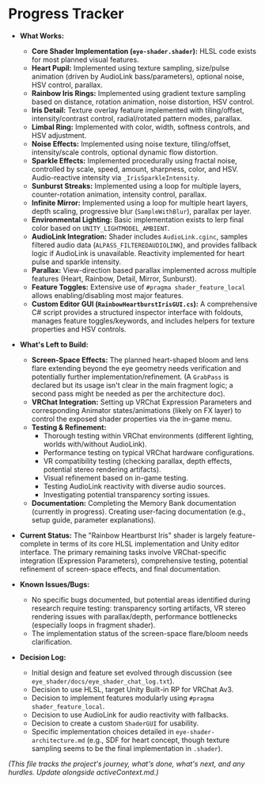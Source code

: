 # Progress Tracker

*   **What Works:**
    *   **Core Shader Implementation (`eye-shader.shader`):** HLSL code exists for most planned visual features.
    *   **Heart Pupil:** Implemented using texture sampling, size/pulse animation (driven by AudioLink bass/parameters), optional noise, HSV control, parallax.
    *   **Rainbow Iris Rings:** Implemented using gradient texture sampling based on distance, rotation animation, noise distortion, HSV control.
    *   **Iris Detail:** Texture overlay feature implemented with tiling/offset, intensity/contrast control, radial/rotated pattern modes, parallax.
    *   **Limbal Ring:** Implemented with color, width, softness controls, and HSV adjustment.
    *   **Noise Effects:** Implemented using noise texture, tiling/offset, intensity/scale controls, optional dynamic flow distortion.
    *   **Sparkle Effects:** Implemented procedurally using fractal noise, controlled by scale, speed, amount, sharpness, color, and HSV. Audio-reactive intensity via `_IrisSparkleIntensity`.
    *   **Sunburst Streaks:** Implemented using a loop for multiple layers, counter-rotation animation, intensity control, parallax.
    *   **Infinite Mirror:** Implemented using a loop for multiple heart layers, depth scaling, progressive blur (`SampleWithBlur`), parallax per layer.
    *   **Environmental Lighting:** Basic implementation exists to lerp final color based on `UNITY_LIGHTMODEL_AMBIENT`.
    *   **AudioLink Integration:** Shader includes `AudioLink.cginc`, samples filtered audio data (`ALPASS_FILTEREDAUDIOLINK`), and provides fallback logic if AudioLink is unavailable. Reactivity implemented for heart pulse and sparkle intensity.
    *   **Parallax:** View-direction based parallax implemented across multiple features (Heart, Rainbow, Detail, Mirror, Sunburst).
    *   **Feature Toggles:** Extensive use of `#pragma shader_feature_local` allows enabling/disabling most major features.
    *   **Custom Editor GUI (`RainbowHeartburstIrisGUI.cs`):** A comprehensive C# script provides a structured inspector interface with foldouts, manages feature toggles/keywords, and includes helpers for texture properties and HSV controls.

*   **What's Left to Build:**
    *   **Screen-Space Effects:** The planned heart-shaped bloom and lens flare extending beyond the eye geometry needs verification and potentially further implementation/refinement. (A `GrabPass` is declared but its usage isn't clear in the main fragment logic; a second pass might be needed as per the architecture doc).
    *   **VRChat Integration:** Setting up VRChat Expression Parameters and corresponding Animator states/animations (likely on FX layer) to control the exposed shader properties via the in-game menu.
    *   **Testing & Refinement:**
        *   Thorough testing within VRChat environments (different lighting, worlds with/without AudioLink).
        *   Performance testing on typical VRChat hardware configurations.
        *   VR compatibility testing (checking parallax, depth effects, potential stereo rendering artifacts).
        *   Visual refinement based on in-game testing.
        *   Testing AudioLink reactivity with diverse audio sources.
        *   Investigating potential transparency sorting issues.
    *   **Documentation:** Completing the Memory Bank documentation (currently in progress). Creating user-facing documentation (e.g., setup guide, parameter explanations).

*   **Current Status:** The "Rainbow Heartburst Iris" shader is largely feature-complete in terms of its core HLSL implementation and Unity editor interface. The primary remaining tasks involve VRChat-specific integration (Expression Parameters), comprehensive testing, potential refinement of screen-space effects, and final documentation.

*   **Known Issues/Bugs:**
    *   No specific bugs documented, but potential areas identified during research require testing: transparency sorting artifacts, VR stereo rendering issues with parallax/depth, performance bottlenecks (especially loops in fragment shader).
    *   The implementation status of the screen-space flare/bloom needs clarification.

*   **Decision Log:**
    *   Initial design and feature set evolved through discussion (see `eye_shader/docs/eye_shader_chat_log.txt`).
    *   Decision to use HLSL, target Unity Built-in RP for VRChat Av3.
    *   Decision to implement features modularly using `#pragma shader_feature_local`.
    *   Decision to use AudioLink for audio reactivity with fallbacks.
    *   Decision to create a custom `ShaderGUI` for usability.
    *   Specific implementation choices detailed in `eye-shader-architecture.md` (e.g., SDF for heart concept, though texture sampling seems to be the final implementation in `.shader`).

*(This file tracks the project's journey, what's done, what's next, and any hurdles. Update alongside activeContext.md.)*